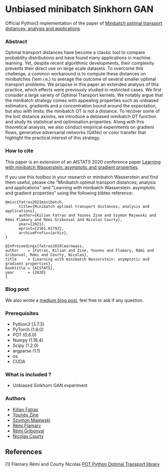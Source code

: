 # Unbiased minibatch Sinkhorn GAN
Official Python3 implementation of the paper of [Minibatch optimal transport distances; analysis and applications](https://arxiv.org/pdf/2101.01792.pdf)

### Abstract
Optimal transport distances have become a classic tool to compare probability distributions and have found many applications in machine learning.
Yet, despite recent algorithmic developments, their complexity prevents their direct use on large scale datasets. To overcome this challenge, a common workaround is to compute these distances on minibatches {\em i.e.} to average the outcome of several smaller optimal transport problems. We propose in this paper an extended analysis of this practice, which effects were previously studied in restricted cases. We first consider a large variety of Optimal Transport kernels. We notably argue that the minibatch strategy comes with appealing properties such as unbiased estimators, gradients and a concentration bound around the expectation, but also with limits: the minibatch OT is not a distance. To recover some of the lost distance axioms, we introduce a debiased minibatch OT function and study its statistical and optimisation properties. Along with this theoretical analysis, we also conduct empirical experiments on gradient flows, generative adversarial networks (GANs) or color transfer that highlight the practical interest of this strategy.

### How to cite
This paper is an extension of an AISTATS 2020 conference paper [Learning with minibatch Wasserstein: asymptotic and gradient properties](https://arxiv.org/abs/1910.04091).

If you use this toolbox in your research or minibatch Wasserstein and find them useful, please cite "Minibatch optimal transport distances; analysis and applications" and "Learning with minibatch Wasserstein: asymptotic and gradient properties" using the following bibtex reference:

```
@misc{fatras2021minibatch,
      title={Minibatch optimal transport distances; analysis and applications}, 
      author={Kilian Fatras and Younes Zine and Szymon Majewski and Rémi Flamary and Rémi Gribonval and Nicolas Courty},
      year={2021},
      eprint={2101.01792},
      archivePrefix={arXiv},
}
```

```
@InProceedings{fatras2019learnwass,
author    = {Fatras, Kilian and Zine, Younes and Flamary, Rémi and Gribonval, Rémi and Courty, Nicolas},
title     = {Learning with minibatch Wasserstein: asymptotic and gradient properties},
booktitle = {AISTATS},
year      = {2020}
}
```

### Blog post

We also wrote a [medium blog post](https://medium.com/p/learning-with-minibatch-wasserstein-d87dcf52efb5?source=email-d0d7857135bb--writer.postDistributed&sk=4c30efd3442780edf7ca140080557476), feel free to ask if any question.

### Prerequisites

* Python3 (3.7.3)
* PyTorch (1.6.0)
* POT (0.6.0)
* Numpy (1.16.4)
* Scipy (1.2.0)
* argparse (1.1)
* os
* CUDA


### What is included ?

* Unbiased Sinkhorn GAN experiment


### Authors

* [Kilian Fatras](https://kilianfatras.github.io/)
* [Younès Zine](https://www.linkedin.com/in/youn%C3%A8s-zine-7abb68149/?originalSubdomain=fr)
* [Szymon Majewski](https://scholar.google.com/citations?user=xxTq-sYAAAAJ&hl=pl)
* [Rémi Flamary](http://remi.flamary.com/)
* [Rémi Gribonval](http://people.irisa.fr/Remi.Gribonval/)
* [Nicolas Courty](https://github.com/ncourty)


## References

[1] Flamary Rémi and Courty Nicolas [POT Python Optimal Transport library](https://github.com/rflamary/POT)
